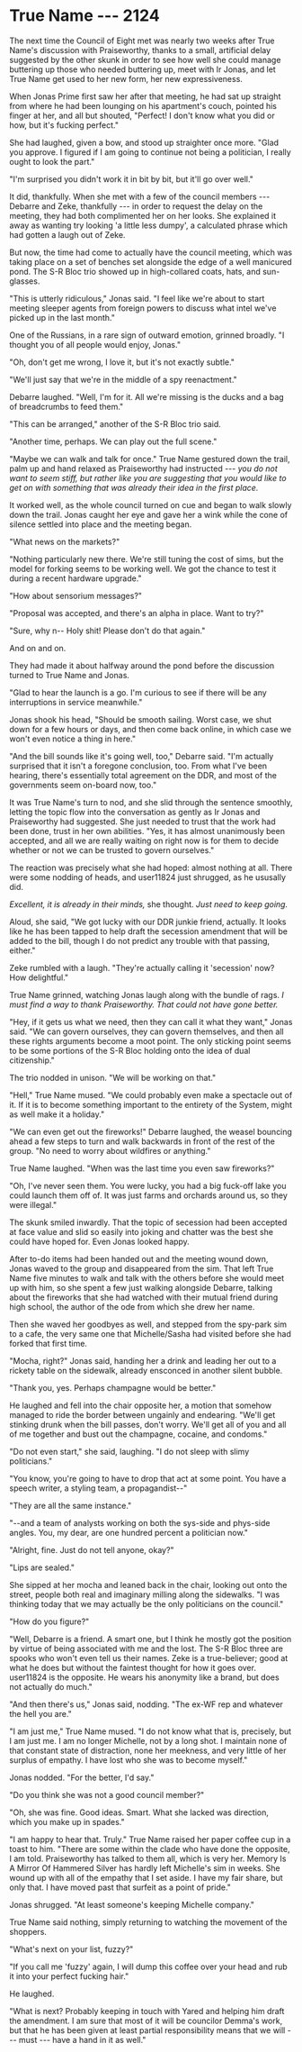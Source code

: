 # True Name --- 2124

The next time the Council of Eight met was nearly two weeks after True Name's discussion with Praiseworthy, thanks to a small, artificial delay suggested by the other skunk in order to see how well she could manage buttering up those who needed buttering up, meet with Ir Jonas, and let True Name get used to her new form, her new expressiveness.

When Jonas Prime first saw her after that meeting, he had sat up straight from where he had been lounging on his apartment's couch, pointed his finger at her, and all but shouted, "Perfect! I don't know what you did or how, but it's fucking perfect."

She had laughed, given a bow, and stood up straighter once more. "Glad you approve. I figured if I am going to continue not being a politician, I really ought to look the part."

"I'm surprised you didn't work it in bit by bit, but it'll go over well."

It did, thankfully. When she met with a few of the council members --- Debarre and Zeke, thankfully --- in order to request the delay on the meeting, they had both complimented her on her looks. She explained it away as wanting try looking 'a little less dumpy', a calculated phrase which had gotten a laugh out of Zeke.

But now, the time had come to actually have the council meeting, which was taking place on a set of benches set alongside the edge of a well manicured pond. The S-R Bloc trio showed up in high-collared coats, hats, and sun-glasses.

"This is utterly ridiculous," Jonas said. "I feel like we're about to start meeting sleeper agents from foreign powers to discuss what intel we've picked up in the last month."

One of the Russians, in a rare sign of outward emotion, grinned broadly. "I thought you of all people would enjoy, Jonas."

"Oh, don't get me wrong, I love it, but it's not exactly subtle."

"We'll just say that we're in the middle of a spy reenactment."

Debarre laughed. "Well, I'm for it. All we're missing is the ducks and a bag of breadcrumbs to feed them."

"This can be arranged," another of the S-R Bloc trio said.

"Another time, perhaps. We can play out the full scene."

"Maybe we can walk and talk for once." True Name gestured down the trail, palm up and hand relaxed as Praiseworthy had instructed --- *you do not want to seem stiff, but rather like you are suggesting that you would like to get on with something that was already their idea in the first place.*

It worked well, as the whole council turned on cue and began to walk slowly down the trail. Jonas caught her eye and gave her a wink while the cone of silence settled into place and the meeting began.

"What news on the markets?"

"Nothing particularly new there. We're still tuning the cost of sims, but the model for forking seems to be working well. We got the chance to test it during a recent hardware upgrade."

"How about sensorium messages?"

"Proposal was accepted, and there's an alpha in place. Want to try?"

"Sure, why n-- Holy shit! Please don't do that again."

And on and on.

They had made it about halfway around the pond before the discussion turned to True Name and Jonas.

"Glad to hear the launch is a go. I'm curious to see if there will be any interruptions in service meanwhile."

Jonas shook his head, "Should be smooth sailing. Worst case, we shut down for a few hours or days, and then come back online, in which case we won't even notice a thing in here."

"And the bill sounds like it's going well, too," Debarre said. "I'm actually surprised that it isn't a foregone conclusion, too. From what I've been hearing, there's essentially total agreement on the DDR, and most of the governments seem on-board now, too."

It was True Name's turn to nod, and she slid through the sentence smoothly, letting the topic flow into the conversation as gently as Ir Jonas and Praiseworthy had suggested. She just needed to trust that the work had been done, trust in her own abilities. "Yes, it has almost unanimously been accepted, and all we are really waiting on right now is for them to decide whether or not we can be trusted to govern ourselves."

The reaction was precisely what she had hoped: almost nothing at all. There were some nodding of heads, and user11824 just shrugged, as he ususally did.

*Excellent, it is already in their minds,* she thought. *Just need to keep going.*

Aloud, she said, "We got lucky with our DDR junkie friend, actually. It looks like he has been tapped to help draft the secession amendment that will be added to the bill, though I do not predict any trouble with that passing, either."

Zeke rumbled with a laugh. "They're actually calling it 'secession' now? How delightful."

True Name grinned, watching Jonas laugh along with the bundle of rags. *I must find a way to thank Praiseworthy. That could not have gone better.*

"Hey, if it gets us what we need, then they can call it what they want," Jonas said. "We can govern ourselves, they can govern themselves, and then all these rights arguments become a moot point. The only sticking point seems to be some portions of the S-R Bloc holding onto the idea of dual citizenship."

The trio nodded in unison. "We will be working on that."

"Hell," True Name mused. "We could probably even make a spectacle out of it. If it is to become something important to the entirety of the System, might as well make it a holiday."

"We can even get out the fireworks!" Debarre laughed, the weasel bouncing ahead a few steps to turn and walk backwards in front of the rest of the group. "No need to worry about wildfires or anything."

True Name laughed. "When was the last time you even saw fireworks?"

"Oh, I've never seen them. You were lucky, you had a big fuck-off lake you could launch them off of. It was just farms and orchards around us, so they were illegal."

The skunk smiled inwardly. That the topic of secession had been accepted at face value and slid so easily into joking and chatter was the best she could have hoped for. Even Jonas looked happy.

After to-do items had been handed out and the meeting wound down, Jonas waved to the group and disappeared from the sim. That left True Name five minutes to walk and talk with the others before she would meet up with him, so she spent a few just walking alongside Debarre, talking about the fireworks that she had watched with their mutual friend during high school, the author of the ode from which she drew her name.

Then she waved her goodbyes as well, and stepped from the spy-park sim to a cafe, the very same one that Michelle/Sasha had visited before she had forked that first time.

"Mocha, right?" Jonas said, handing her a drink and leading her out to a rickety table on the sidewalk, already ensconced in another silent bubble.

"Thank you, yes. Perhaps champagne would be better."

He laughed and fell into the chair opposite her, a motion that somehow managed to ride the border between ungainly and endearing. "We'll get stinking drunk when the bill passes, don't worry. We'll get all of you and all of me together and bust out the champagne, cocaine, and condoms."

"Do not even start," she said, laughing. "I do not sleep with slimy politicians."

"You know, you're going to have to drop that act at some point. You have a speech writer, a styling team, a propagandist--"

"They are all the same instance."

"--and a team of analysts working on both the sys-side and phys-side angles. You, my dear, are one hundred percent a politician now."

"Alright, fine. Just do not tell anyone, okay?"

"Lips are sealed."

She sipped at her mocha and leaned back in the chair, looking out onto the street, people both real and imaginary milling along the sidewalks. "I was thinking today that we may actually be the only politicians on the council."

"How do you figure?"

"Well, Debarre is a friend. A smart one, but I think he mostly got the position by virtue of being associated with me and the lost. The S-R Bloc three are spooks who won't even tell us their names. Zeke is a true-believer; good at what he does but without the faintest thought for how it goes over. user11824 is the opposite. He wears his anonymity like a brand, but does not actually do much."

"And then there's us," Jonas said, nodding. "The ex-WF rep and whatever the hell you are."

"I am just me," True Name mused. "I do not know what that is, precisely, but I am just me. I am no longer Michelle, not by a long shot. I maintain none of that constant state of distraction, none her meekness, and very little of her surplus of empathy. I have lost who she was to become myself."

Jonas nodded. "For the better, I'd say."

"Do you think she was not a good council member?"

"Oh, she was fine. Good ideas. Smart. What she lacked was direction, which you make up in spades."

"I am happy to hear that. Truly." True Name raised her paper coffee cup in a toast to him. "There are some within the clade who have done the opposite, I am told. Praiseworthy has talked to them all, which is very her. Memory Is A Mirror Of Hammered Silver has hardly left Michelle's sim in weeks. She wound up with all of the empathy that I set aside. I have my fair share, but only that. I have moved past that surfeit as a point of pride."

Jonas shrugged. "At least someone's keeping Michelle company."

True Name said nothing, simply returning to watching the movement of the shoppers.

"What's next on your list, fuzzy?"

"If you call me 'fuzzy' again, I will dump this coffee over your head and rub it into your perfect fucking hair."

He laughed.

"What is next? Probably keeping in touch with Yared and helping him draft the amendment. I am sure that most of it will be councilor Demma's work, but that he has been given at least partial responsibility means that we will --- must --- have a hand in it as well."





